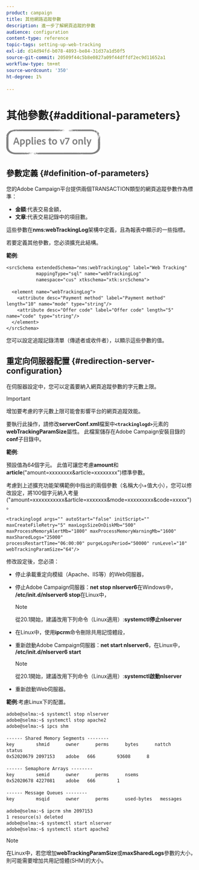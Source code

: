 ```yaml
---
product: campaign
title: 其他網路追蹤參數
description: 進一步了解網頁追蹤的參數
audience: configuration
content-type: reference
topic-tags: setting-up-web-tracking
exl-id: d14d94fd-b078-4893-be84-31d37a1d50f5
source-git-commit: 20509f44c5b8e0827a09f44dffdf2ec9d11652a1
workflow-type: tm+mt
source-wordcount: '350'
ht-degree: 1%

---
```


# 其他參數{#additional-parameters}

![](../../assets/v7-only.svg)

## 參數定義 {#definition-of-parameters}

您的Adobe Campaign平台提供兩個TRANSACTION類型的網頁追蹤參數作為標準：

* **金額**:代表交易金額，
* **文章**:代表交易記錄中的項目數。

這些參數在&#x200B;**nms:webTrackingLog**&#x200B;架構中定義，且為報表中顯示的一些指標。

若要定義其他參數，您必須擴充此結構。

**範例**:

```
<srcSchema extendedSchema="nms:webTrackingLog" label="Web Tracking"
           mappingType="sql" name="webTrackingLog" 
           namespace="cus" xtkschema="xtk:srcSchema">

  <element name="webTrackingLog">
    <attribute desc="Payment method" label="Payment method" length="10" name="mode" type="string"/>
    <attribute desc="Offer code" label="Offer code" length="5" name="code" type="string"/>
  </element>
</srcSchema>
```

您可以設定追蹤記錄清單（傳遞者或收件者），以顯示這些參數的值。

## 重定向伺服器配置 {#redirection-server-configuration}

在伺服器設定中，您可以定義要納入網頁追蹤參數的字元數上限。

>[!IMPORTANT]
>
>增加要考慮的字元數上限可能會影響平台的網頁追蹤效能。

要執行此操作，請修改&#x200B;**serverConf.xml**&#x200B;檔案中&#x200B;**`<trackinglogd>`**&#x200B;元素的&#x200B;**webTrackingParamSize**&#x200B;屬性。 此檔案儲存在Adobe Campaign安裝目錄的&#x200B;**conf**&#x200B;子目錄中。

**範例**:

預設值為64個字元。 此值可讓您考慮&#x200B;**amount**&#x200B;和&#x200B;**article**(&quot;amount=xxxxxxxx&amp;article=xxxxxxxx&quot;)標準參數。

考慮到上述擴充功能架構範例中指出的兩個參數（名稱大小+值大小），您可以修改設定，將100個字元納入考量(&quot;amount=xxxxxxxxxxx&amp;article=xxxxxxx&amp;mode=xxxxxxxxx&amp;code=xxxxx&quot;)。

```
<trackinglogd args="" autoStart="false" initScript="" maxCreateFileRetry="5" maxLogsSizeOnDiskMb="500"
maxProcessMemoryAlertMb="1800" maxProcessMemoryWarningMb="1600" maxSharedLogs="25000"
processRestartTime="06:00:00" purgeLogsPeriod="50000" runLevel="10"
webTrackingParamSize="64"/>
```

修改設定後，您必須：

* 停止承載重定向模組（Apache、IIS等）的Web伺服器，
* 停止Adobe Campaign伺服器：**net stop nlserver6**&#x200B;在Windows中， **/etc/init.d/nlserver6 stop**&#x200B;在Linux中，

   >[!NOTE]
   >
   >從20.1開始，建議改用下列命令（Linux適用）:**systemctl停止nlserver**

* 在Linux中，使用&#x200B;**ipcrm**&#x200B;命令刪除共用記憶體段，
* 重新啟動Adobe Campaign伺服器：**net start nlserver6**，在Linux中， **/etc/init.d/nlserver6 start**

   >[!NOTE]
   >
   >從20.1開始，建議改用下列命令（Linux適用）:**systemctl啟動nlserver**

* 重新啟動Web伺服器。

**範例**:考慮Linux下的配置。

```
adobe@selma:~$ systemctl stop nlserver
adobe@selma:~$ systemctl stop apache2
adobe@selma:~$ ipcs shm

------ Shared Memory Segments --------
key        shmid      owner      perms      bytes      nattch     status      
0x52020679 2097153    adobe   666        93608      8                       

------ Semaphore Arrays --------
key        semid      owner      perms      nsems     
0x52020678 4227081    adobe   666        1         

------ Message Queues --------
key        msqid      owner      perms      used-bytes   messages    

adobe@selma:~$ ipcrm shm 2097153                             
1 resource(s) deleted
adobe@selma:~$ systemctl start nlserver
adobe@selma:~$ systemctl start apache2
```

>[!NOTE]
>
>在Linux中，若您增加&#x200B;**webTrackingParamSize**&#x200B;或&#x200B;**maxSharedLogs**&#x200B;參數的大小，則可能需要增加共用記憶體(SHM)的大小。
